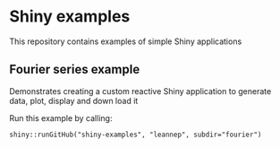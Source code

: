 # Shiny examples

This repository contains examples of simple Shiny applications 

## Fourier series example

Demonstrates creating a custom reactive Shiny application to generate data, plot, display and down load it 
 
Run this example by calling:

`shiny::runGitHub("shiny-examples", "leannep", subdir="fourier")`
